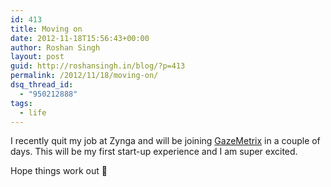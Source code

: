 ```yaml
---
id: 413
title: Moving on
date: 2012-11-18T15:56:43+00:00
author: Roshan Singh
layout: post
guid: http://roshansingh.in/blog/?p=413
permalink: /2012/11/18/moving-on/
dsq_thread_id:
  - "950212888"
tags:
  - life
---
```

I recently quit my job at Zynga and will be joining <a href="http://www.gazemetrix.com" target="_blank">GazeMetrix</a> in a couple of days. This will be my first start-up experience and I am super excited.

Hope things work out 🙂